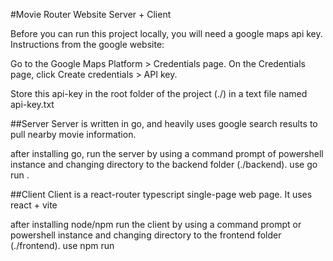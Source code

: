 #Movie Router Website Server + Client

Before you can run this project locally, you will need a google maps api key. Instructions from the google website:

Go to the Google Maps Platform > Credentials page.
On the Credentials page, click Create credentials > API key.

Store this api-key in the root folder of the project (./) in a text file named api-key.txt


##Server
Server is written in go, and heavily uses google search results to pull nearby movie information.

after installing go,
run the server by using a command prompt of powershell instance and changing directory to the backend folder (./backend).
use go run .

##Client
Client is a react-router typescript single-page web page. It uses react + vite

after installing node/npm
run the client by using a command prompt or powershell instance and changing directory to the frontend folder (./frontend).
use npm run
